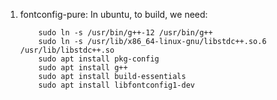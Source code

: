 1. fontconfig-pure:
   In ubuntu, to build, we need:
   ```
	   sudo ln -s /usr/bin/g++-12 /usr/bin/g++
	   sudo ln -s /usr/lib/x86_64-linux-gnu/libstdc++.so.6 /usr/lib/libstdc++.so
	   sudo apt install pkg-config
	   sudo apt install g++
	   sudo apt install build-essentials
	   sudo apt install libfontconfig1-dev
   ```
